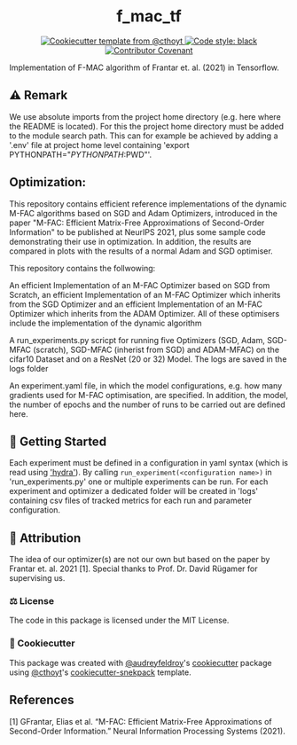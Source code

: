 <!--
<p align="center">
  <img src="https://github.com//f-mac-tf/raw/main/docs/source/logo.png" height="150">
</p>
-->

<h1 align="center">
  f_mac_tf
</h1>

<p align="center">
    </a>  
    <a href="https://github.com/cthoyt/cookiecutter-python-package">
        <img alt="Cookiecutter template from @cthoyt" src="https://img.shields.io/badge/Cookiecutter-snekpack-blue" /> 
    </a>
    <a href='https://github.com/psf/black'>
        <img src='https://img.shields.io/badge/code%20style-black-000000.svg' alt='Code style: black' />
    </a>
    <a href="https://github.com//f-mac-tf/blob/main/.github/CODE_OF_CONDUCT.md">
        <img src="https://img.shields.io/badge/Contributor%20Covenant-2.1-4baaaa.svg" alt="Contributor Covenant"/>
    </a>
</p>

Implementation of F-MAC algorithm of Frantar et. al. (2021) in Tensorflow.

## :warning: Remark
We use absolute imports from the project home directory (e.g. here where the README is located).
For this the project home directory must be added to the module search path. This can for example be achieved by adding a '.env' file at project home level containing 'export PYTHONPATH="$PYTHONPATH:$PWD"'.

## Optimization:

This repository contains efficient reference implementations of the dynamic M-FAC algorithms based on SGD and Adam Optimizers, introduced in the paper "M-FAC: Efficient Matrix-Free Approximations of Second-Order Information" to be published at NeurIPS 2021, plus some sample code demonstrating their use in optimization. In addition, the results are compared in plots with the results of a normal Adam and SGD optimiser.

This repository contains the follwowing:

An efficient Implementation of an M-FAC Optimizer based on SGD from Scratch, an efficient Implementation of an M-FAC Optimizer which inherits from the SGD Optimizer and an efficient Implementation of an M-FAC Optimizer which inherits from the ADAM Optimizer.
All of these optimisers include the implementation of the dynamic algorithm

A run_experiments.py scricpt for running five Optimizers (SGD, Adam, SGD-MFAC (scratch), SGD-MFAC (inherist from SGD) and ADAM-MFAC) on the cifar10 Dataset and on a ResNet (20 or 32) Model. The logs are saved in the logs folder

An experiment.yaml file, in which the model configurations, e.g. how many gradients used for M-FAC optimisation, are specified. In addition, the model, the number of epochs and the number of runs to be carried out are defined here.

## 💪 Getting Started

Each experiment must be defined in a configuration in yaml syntax (which is read using ['hydra'](https://hydra.cc/docs/intro/)).
By calling `run_experiment(<configuration name>)` in 'run_experiments.py' one or multiple experiments can be run.
For each experiment and optimizer a dedicated folder will be created in 'logs' containing csv files of tracked metrics for each run and parameter configuration.

## 👋 Attribution
The idea of our optimizer(s) are not our own but based on the paper by Frantar et. al. 2021 [1].
Special thanks to Prof. Dr. David Rügamer for supervising us.

### ⚖️ License

The code in this package is licensed under the MIT License.

### 🍪 Cookiecutter

This package was created with [@audreyfeldroy](https://github.com/audreyfeldroy)'s
[cookiecutter](https://github.com/cookiecutter/cookiecutter) package using [@cthoyt](https://github.com/cthoyt)'s
[cookiecutter-snekpack](https://github.com/cthoyt/cookiecutter-snekpack) template.

## References

\[1\] GFrantar, Elias et al. “M-FAC: Efficient Matrix-Free Approximations of Second-Order Information.” Neural Information Processing Systems (2021).
